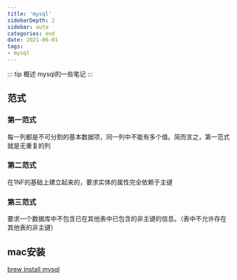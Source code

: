 ```yaml
---
title: 'mysql'
sidebarDepth: 2
sidebar: auto
categories: end
date: 2021-06-01
tags:
- mysql
---
```


::: tip 概述
mysql的一些笔记
:::

## 范式
### 第一范式
每一列都是不可分割的基本数据项，同一列中不能有多个值。简而言之，第一范式就是无重复的列

### 第二范式
在1NF的基础上建立起来的，要求实体的属性完全依赖于主键

### 第三范式
要求一个数据库中不包含已在其他表中已包含的非主键的信息。（表中不允许存在其他表的非主键）


## mac安装
[brew install mysql](https://www.cnblogs.com/georgeleoo/p/11478416.html)
